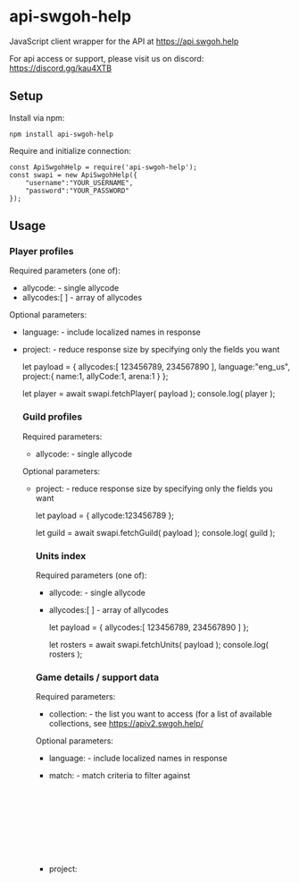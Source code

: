 # api-swgoh-help
JavaScript client wrapper for the API at https://api.swgoh.help

For api access or support, please visit us on discord: https://discord.gg/kau4XTB


## Setup

Install via npm:

	npm install api-swgoh-help
	
Require and initialize connection:

	const ApiSwgohHelp = require('api-swgoh-help');
	const swapi = new ApiSwgohHelp({
		"username":"YOUR_USERNAME",
		"password":"YOUR_PASSWORD"
	});


## Usage

### Player profiles ###

Required parameters (one of):

* allycode:<int> - single allycode
* allycodes:[ <int> ] - array of allycodes

Optional parameters:

* language:<string> - include localized names in response
* project:<object> - reduce response size by specifying only the fields you want  

	let payload = {
		allycodes:[ 123456789, 234567890 ],
		language:"eng_us",
		project:{
			name:1,
			allyCode:1,
			arena:1
		}
	};
	
	let player = await swapi.fetchPlayer( payload );
	console.log( player );


### Guild profiles ###

Required parameters:

* allycode:<int> - single allycode

Optional parameters:

* project:<object> - reduce response size by specifying only the fields you want  

	let payload = { 
		allycode:123456789 
	};
	
	let guild = await swapi.fetchGuild( payload );
	console.log( guild );


### Units index ###

Required parameters (one of):

* allycode:<int> - single allycode
* allycodes:[ <int> ] - array of allycodes

	let payload = {
		allycodes:[ 123456789, 234567890 ]
	};
	
	let rosters = await swapi.fetchUnits( payload );
	console.log( rosters );


### Game details / support data ###
	
Required parameters:

* collection:<string> - the list you want to access (for a list of available collections, see https://apiv2.swgoh.help/

Optional parameters:

* language:<string> - include localized names in response
* match:<object> - match criteria to filter against
* project:<object> - reduce response size by specifying only the fields you want  

	let payload = {
		collection:"unitsList",
		language:"eng_us",
		match:{
			rarity:7
		},
		project:{
			baseId:1,
			nameKey:1,
			descKey:1
		}
	};
	
	let units = await swapi.fetchData( payload );
	console.log( units );
	

## Utilities ##

### Unit (base) stats ###

Calculate one or more unit stats from a player profile roster-unit object

	let payload  = { allycode:123456789 };
	const player = await swapi.fetchPlayer( payload );
	
	let units    = [ player.roster[10], player.roster[20] ];
	const stats  = await swapi.unitStats( units );
	
Calculate one or more player's entire roster stats from units index

	let payload   = { allycodes:[ 123456789, 234567890 ] };
	const roster  = await swapi.fetchUnits( payload );
	const rStats  = await swapi.rosterStats( roster );
		

# Available language clients

* NodeJS: 	https://github.com/r3volved/api-swgoh-help/tree/node
* PHP: 		https://github.com/r3volved/api-swgoh-help/tree/php
* Java: 	https://github.com/j0rdanit0/api-swgoh-help
* C#:		https://github.com/SdtBarbarossa/SWGOH-Help-Api-C-Sharp